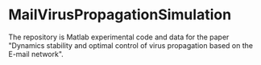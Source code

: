 # MailVirusPropagationSimulation
The repository is Matlab experimental code and data for the paper "Dynamics stability and optimal control of virus propagation based on the E-mail network".
